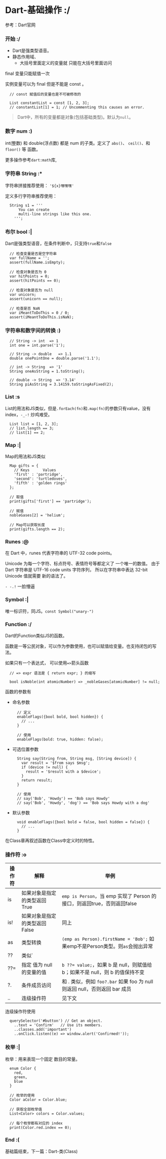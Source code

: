 # Dart-基础操作 :/

参考：Dart官网

### 开始 :/

* Dart是强类型语音。
* 静态作用域、
  * 大括号里面定义的变量就 只能在大括号里面访问

final 变量只能赋值一次


实例变量可以为 final 但是不能是 const 。

```
  // const 赋值后的变量也是不可被修改的

  List constantList = const [1, 2, 3];
  // constantList[1] = 1; // Uncommenting this causes an error.
```

> Dart中，所有的变量都是对象(包括基础类型)。默认为`null`。

### 数字 num :)

int(整数) 和 double(浮点数) 都是 num 的子类。定义了 `abs()`、 `ceil()`、和 `floor()` 等 函数。

更多操作参考`dart:math`库,

### 字符串 String :*

字符串拼接推荐使用： `'${x}嘿嘿嘿'`

定义多行字符串推荐使用：
```
  String s1 = '''
      You can create
      multi-line strings like this one.
    ''';
```

### 布尔 bool :|

Dart是强类型语音，在条件判断中，只支持`true`和`false`

```
  // 检查变量是否是空字符串
  var fullName = '';
  assert(fullName.isEmpty);

  // 检查对象是否为 0
  var hitPoints = 0;
  assert(hitPoints == 0);

  // 检查对象是否为 null
  var unicorn;
  assert(unicorn == null);

  // 检查是否 NaN
  var iMeantToDoThis = 0 / 0;
  assert(iMeantToDoThis.isNaN);
```

### 字符串和数字间的转换 :)

```
  // String -> int  => 1
  int one = int.parse('1');

  // String -> double   => 1.1
  double onePointOne = double.parse('1.1');

  // int -> String  => '1'
  String oneAsString = 1.toString();

  // double -> String  => '3.14'
  String piAsString = 3.14159.toStringAsFixed(2);
```

### List :s

List的用法和JS类似，但是`.forEach(fn)`和`.map(fn)`的参数只有value，没有index，`-_-!` 炒鸡难受。

```
  List list = [1, 2, 3];
  // list.length == 3;
  // list[1] == 2;
```

### Map :|

Map的用法和JS类似

```
  Map gifts = {
    // Keys      Values
    'first' : 'partridge',
    'second': 'turtledoves',
    'fifth' : 'golden rings'
  };

  // 取值
  print(gifts['first'] == 'partridge');
  
  // 赋值
  nobleGases[2] = 'helium';
```

```
  // Map可以获取长度
  print(gifts.length == 2);
```

### Runes :@

在 Dart 中，runes 代表字符串的 UTF-32 code points。

Unicode 为每一个字符、标点符号、表情符号等都定义了 一个唯一的数值。 由于 Dart 字符串是 UTF-16 code units 字符序列， 所以在字符串中表达 32-bit Unicode 值就需要 新的语法了。

`- -.!` 一脸懵逼


### Symbol :|

唯一标识符，同JS。`const Symbol("unary-")`

### Function :/

Dart的Function类似JS的函数。

函数是一等公民对象，可以作为参数使用，也可以赋值给变量。也支持闭包的写法。

如果只有一个表达式， 可以使用`=>`箭头函数

```
  // => expr 语法是 { return expr; } 的缩写

  bool isNoble(int atomicNumber) => _nobleGases[atomicNumber] != null;
```

函数的参数有
* 命名参数
  ```
    // 定义
    enableFlags({bool bold, bool hidden}) {
      // ...
    }

    // 使用
    enableFlags(bold: true, hidden: false);
  ```
* 可选位置参数
  ```
    String say(String from, String msg, [String device]) {
      var result = '$from says $msg';
      if (device != null) {
        result = '$result with a $device';
      }
      return result;
    }

    // 使用
    // say('Bob', 'Howdy') == 'Bob says Howdy'
    // say('Bob', 'Howdy', 'dog') == 'Bob says Howdy with a dog'
  ```
* 默认参数
  ```
    void enableFlags({bool bold = false, bool hidden = false}) {
      // ...
    }
  ```

在Class章再叙述函数在Class中定义时的特性。

### 操作符 :o

|操作符|解释|举例|
|--|--|--|
|is |如果对象是指定的类型返回 True|`emp is Person`，当 emp 实现了 Person 的接口，则返回true，否则返回false|
|is! |如果对象是指定的类型返回 False|同上|
|as |类型转换|`(emp as Person).firstName = 'Bob';` 如果emp不是Person类型。则`as`会抛出异常|
|??|类似`|| (或)`，为`null`则用后面的值|`String str => msg ?? 'abc';`|
|??=|指定 值为 null 的变量的值|`b ??= value;`，如果 b 是 null，则赋值给 b；如果不是 null，则 b 的值保持不变|
|?.|条件成员访问|和 . 类似，例如 `foo?.bar` 如果 foo 为 null 则返回 null，否则返回 bar 成员|
|..|连级操作符|见下文|

连级操作符使用
```
  querySelector('#button') // Get an object.
    ..text = 'Confirm'   // Use its members.
    ..classes.add('important')
    ..onClick.listen((e) => window.alert('Confirmed!'));
```

### 枚举 :|

枚举：用来表现一个固定 数目的常量。

```
  enum Color {
    red,
    green,
    blue
  }

  // 枚举的使用
  Color aColor = Color.blue;

  // 获取全部枚举值
  List<Color> colors = Color.values;

  // 每个枚举都有对应的 index
  print(Color.red.index == 0);
```

### End :(

基础篇结束，下一篇：Dart-类(Class)